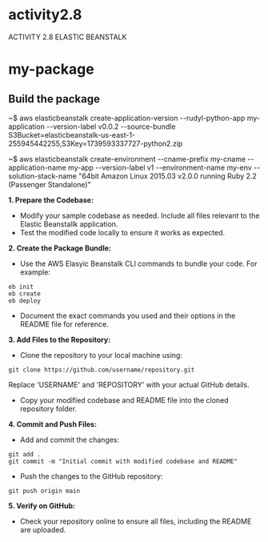 # activity2.8
ACTIVITY 2.8 ELASTIC BEANSTALK
# my-package

## Build the package
~$ aws elasticbeanstalk create-application-version --rudyl-python-app my-application --version-label v0.0.2 --source-bundle S3Bucket=elasticbeanstalk-us-east-1-255945442255,S3Key=1739593337727-python2.zip

~$ aws elasticbeanstalk create-environment --cname-prefix my-cname --application-name my-app --version-label v1 --environment-name my-env --solution-stack-name "64bit Amazon Linux 2015.03 v2.0.0 running Ruby 2.2 (Passenger Standalone)"

**1. Prepare the Codebase:**
- Modify your sample codebase as needed. Include all files relevant to the Elastic Beanstallk application.
- Test the modified code locally to ensure it works as expected.

**2. Create the Package Bundle:**
- Use the AWS Elasyic Beanstalk CLI commands to bundle your code. For example:
```
eb init
eb create
eb deploy
```
- Document the exact commands you used and their options in the README file for reference.

**3. Add Files to the Repository:**
- Clone the repository to your local machine using:
```
git clone https://github.com/username/repository.git
```
Replace 'USERNAME' and 'REPOSITORY' with your actual GitHub details.
- Copy your modified codebase and README file into the cloned repository folder.

**4. Commit and Push Files:**
- Add and commit the changes:
```
git add .
git commit -m "Initial commit with modified codebase and README"
```
- Push the changes to the GitHub repository:
```
git push origin main
```

**5. Verify on GitHub:**
- Check your repository online to ensure all files, including the README are uploaded.

